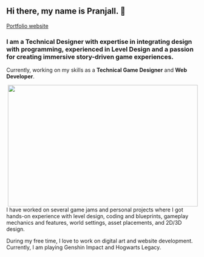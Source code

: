 ## Hi there, my name is **Pranjall**. 👋

[Portfolio website](https://www.pranjallokhande.com/)

### I am a Technical Designer with expertise in integrating design with programming, experienced in Level Design and a passion for creating immersive story-driven game experiences. 

Currently, working on my skills as a **Technical Game Designer** and **Web Developer**.


<img align="right" src="https://images.squarespace-cdn.com/content/v1/631abf0c53e24b64ebdbdc65/1689564431524-9N86PYHQPNWPHJ5DN12Z/image-asset.jpeg?format=1500w" width="500" height="320" >


I have worked on several game jams and personal projects where I got hands-on experience with level design, coding and blueprints, gameplay mechanics and features, world settings, asset placements, and 2D/3D design.


During my free time, I love to work on digital art and website development. Currently, I am playing Genshin Impact and Hogwarts Legacy. 




